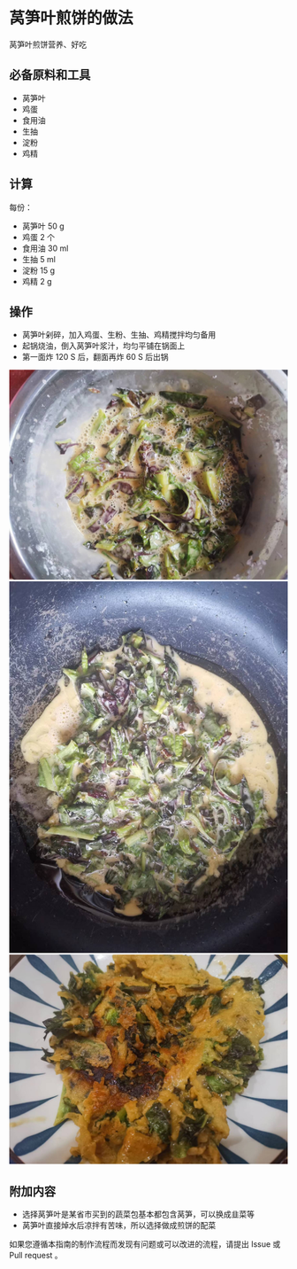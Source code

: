 # 莴笋叶煎饼的做法

莴笋叶煎饼营养、好吃

## 必备原料和工具

* 莴笋叶
* 鸡蛋
* 食用油
* 生抽
* 淀粉
* 鸡精

## 计算

每份：

* 莴笋叶 50 g
* 鸡蛋 2 个
* 食用油 30 ml
* 生抽 5 ml
* 淀粉 15 g
* 鸡精 2 g

## 操作

* 莴笋叶剁碎，加入鸡蛋、生粉、生抽、鸡精搅拌均匀备用
* 起锅烧油，倒入莴笋叶浆汁，均匀平铺在锅面上
* 第一面炸 120 S 后，翻面再炸 60 S 后出锅

![示例菜成品](莴笋叶煎饼/1.jpeg)
![示例菜成品](莴笋叶煎饼/2.jpeg)
![示例菜成品](莴笋叶煎饼/3.jpeg)

## 附加内容

* 选择莴笋叶是某省市买到的蔬菜包基本都包含莴笋，可以换成韭菜等
* 莴笋叶直接焯水后凉拌有苦味，所以选择做成煎饼的配菜

如果您遵循本指南的制作流程而发现有问题或可以改进的流程，请提出 Issue 或 Pull request 。
